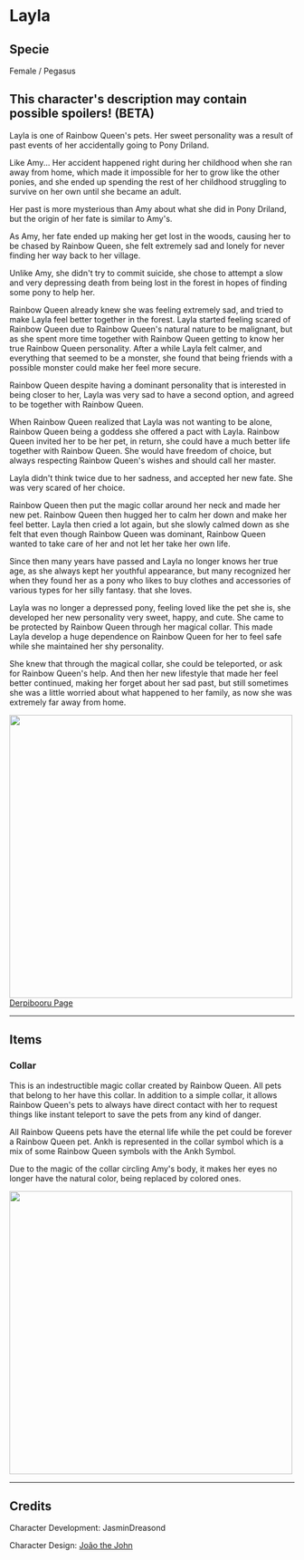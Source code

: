 # Layla

## Specie

Female / Pegasus

## This character's description may contain possible spoilers! (BETA)

Layla is one of Rainbow Queen's pets. Her sweet personality was a result of past events of her accidentally going to Pony Driland.

Like Amy... Her accident happened right during her childhood when she ran away from home, which made it impossible for her to grow like the other ponies, and she ended up spending the rest of her childhood struggling to survive on her own until she became an adult.

Her past is more mysterious than Amy about what she did in Pony Driland, but the origin of her fate is similar to Amy's.

As Amy, her fate ended up making her get lost in the woods, causing her to be chased by Rainbow Queen, she felt extremely sad and lonely for never finding her way back to her village.

Unlike Amy, she didn't try to commit suicide, she chose to attempt a slow and very depressing death from being lost in the forest in hopes of finding some pony to help her.

Rainbow Queen already knew she was feeling extremely sad, and tried to make Layla feel better together in the forest. Layla started feeling scared of Rainbow Queen due to Rainbow Queen's natural nature to be malignant, but as she spent more time together with Rainbow Queen getting to know her true Rainbow Queen personality. After a while Layla felt calmer, and everything that seemed to be a monster, she found that being friends with a possible monster could make her feel more secure.

Rainbow Queen despite having a dominant personality that is interested in being closer to her, Layla was very sad to have a second option, and agreed to be together with Rainbow Queen.

When Rainbow Queen realized that Layla was not wanting to be alone, Rainbow Queen being a goddess she offered a pact with Layla. Rainbow Queen invited her to be her pet, in return, she could have a much better life together with Rainbow Queen. She would have freedom of choice, but always respecting Rainbow Queen's wishes and should call her master.

Layla didn't think twice due to her sadness, and accepted her new fate. She was very scared of her choice.

Rainbow Queen then put the magic collar around her neck and made her new pet. Rainbow Queen then hugged her to calm her down and make her feel better. Layla then cried a lot again, but she slowly calmed down as she felt that even though Rainbow Queen was dominant, Rainbow Queen wanted to take care of her and not let her take her own life.

Since then many years have passed and Layla no longer knows her true age, as she always kept her youthful appearance, but many recognized her when they found her as a pony who likes to buy clothes and accessories of various types for her silly fantasy. that she loves.

Layla was no longer a depressed pony, feeling loved like the pet she is, she developed her new personality very sweet, happy, and cute. She came to be protected by Rainbow Queen through her magical collar. This made Layla develop a huge dependence on Rainbow Queen for her to feel safe while she maintained her shy personality.

She knew that through the magical collar, she could be teleported, or ask for Rainbow Queen's help. And then her new lifestyle that made her feel better continued, making her forget about her sad past, but still sometimes she was a little worried about what happened to her family, as now she was extremely far away from home.

<img src="https://ar-io.dev/shHPlacMUy7JWHqNO0GQPZitOyDdFFv7UsgktT69c1A" height="500">
<a href="https://derpibooru.org/images/2737673" target="_blank">Derpibooru Page</a>

<hr/>

## Items

### Collar

This is an indestructible magic collar created by Rainbow Queen. All pets that belong to her have this collar. In addition to a simple collar, it allows Rainbow Queen's pets to always have direct contact with her to request things like instant teleport to save the pets from any kind of danger.

All Rainbow Queens pets have the eternal life while the pet could be forever a Rainbow Queen pet. Ankh is represented in the collar symbol which is a mix of some Rainbow Queen symbols with the Ankh Symbol.

Due to the magic of the collar circling Amy's body, it makes her eyes no longer have the natural color, being replaced by colored ones.

<img src="https://ar-io.dev/F2VfXQrr0UK39bSMSp5M1P0riNeZ5fFE2BE0qh73dmk" height="500">

<hr/>

## Credits

Character Development: JasminDreasond

Character Design: <a href="https://derpibooru.org/tags/artist-colon-joaothejohn" target="_blank">João the John</a>